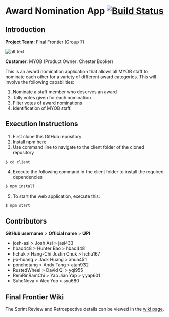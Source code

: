 # Award Nomination App [![Build Status](https://travis-ci.com/hbao448/AwardNominationApp.svg?token=cciKEDpQyfT6yqJyJd58&branch=master)](https://travis-ci.com/hbao448/AwardNominationApp)
## Introduction
**Project Team**: Final Frontier (Group 7)

![alt text](https://cdn.discordapp.com/attachments/482526151403765763/488843789260029966/newlogoffsmall.png)

**Customer**: MYOB (Product Owner: Chester Booker)

This is an award nomination application that allows all MYOB staff to nominate each other for a variety of different award categories. This will involve the following capabilities: 
1. Nominate a staff member who deserves an award
2. Tally votes given for each nomination
3. Filter votes of award nominations
4. Identification of MYOB staff.

## Execution Instructions
1. First clone this GitHub repository
2. Install npm [here](https://www.npmjs.com/get-npm)
3. Use command line to navigate to the client folder of the cloned repository
```sh
$ cd client
```
4. Execute the following command in the client folder to install the required dependencies
```sh
$ npm install
```
5. To start the web application, execute this:
```sh
$ npm start
```

## Contributors
**GitHub username** > **Official name** > **UPI**
* josh-asi > Josh Asi > jasi433
* hbao448 > Hunter Bao > hbao448
* hchuk > Hang-Chi Justin Chuk > hchu167
* j-x-huang > Jack Huang > xhua451
* ponchotang > Andy Tang > atan932
* RustedWheel > David Qi > yqi955
* RemRinRamChi > Yao Jian Yap > yyap601
* SuhoNova > Alex Yoo > syu680

## Final Frontier Wiki

The Sprint Review and Retrospective details can be viewed in the [wiki page](https://github.com/hbao448/AwardNominationApp/wiki).
